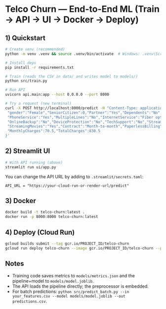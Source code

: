 # Telco Churn — End-to-End ML (Train → API → UI → Docker → Deploy)

## 1) Quickstart

```bash
# Create venv (recommended)
python -m venv .venv && source .venv/bin/activate  # Windows: .venv\Scripts\activate

# Install deps
pip install -r requirements.txt

# Train (reads the CSV in data/ and writes model to models/)
python src/train.py

# Run API
uvicorn api.main:app --host 0.0.0.0 --port 8000

# Try a request (new terminal)
curl -X POST http://localhost:8000/predict -H "Content-Type: application/json" -d '{
 "gender":"Female","SeniorCitizen":0,"Partner":"Yes","Dependents":"No","tenure":12,
 "PhoneService":"Yes","MultipleLines":"No","InternetService":"Fiber optic","OnlineSecurity":"No",
 "OnlineBackup":"No","DeviceProtection":"No","TechSupport":"No","StreamingTV":"Yes",
 "StreamingMovies":"Yes","Contract":"Month-to-month","PaperlessBilling":"Yes","PaymentMethod":"Electronic check",
 "MonthlyCharges":70.5,"TotalCharges":830.5
}'
```

## 2) Streamlit UI

```bash
# With API running (above)
streamlit run ui/app.py
```

You can change the API URL by adding to `.streamlit/secrets.toml`:
```
API_URL = "https://your-cloud-run-or-render-url/predict"
```

## 3) Docker

```bash
docker build -t telco-churn:latest .
docker run -p 8000:8000 telco-churn:latest
```

## 4) Deploy (Cloud Run)

```bash
gcloud builds submit --tag gcr.io/PROJECT_ID/telco-churn
gcloud run deploy telco-churn --image gcr.io/PROJECT_ID/telco-churn --platform managed --region asia-south1 --allow-unauthenticated --port 8000
```

## Notes
- Training code saves metrics to `models/metrics.json` and the pipeline+model to `models/model.joblib`.
- The API loads the pipeline directly; the preprocessor is embedded.
- For batch predictions: `python src/predict_batch.py --in your_features.csv --model models/model.joblib --out predictions.csv`.
